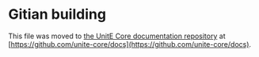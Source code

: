 Gitian building
================

This file was moved to [the UnitE Core documentation repository](https://github.com/unite-core/docs/blob/master/gitian-building.md) at [https://github.com/unite-core/docs](https://github.com/unite-core/docs).
